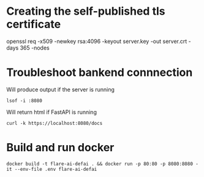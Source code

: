 # Creating the self-published tls certificate
openssl req -x509 -newkey rsa:4096 -keyout server.key -out server.crt -days 365 -nodes

# Troubleshoot bankend connnection
Will produce output if the server is running
```
lsof -i :8080 
```

Will return html if FastAPI is running
```
curl -k https://localhost:8080/docs
```

# Build and run docker
```
docker build -t flare-ai-defai . && docker run -p 80:80 -p 8080:8080 -it --env-file .env flare-ai-defai
```